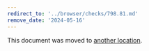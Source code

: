 ```yaml
---
redirect_to: '../browser/checks/798.81.md'
remove_date: '2024-05-16'
---
```


This document was moved to [another location](../browser/checks/798.81.md).

<!-- This redirect file can be deleted after 2024-05-16. -->
<!-- Redirects that point to other docs in the same project expire in three months. -->
<!-- Redirects that point to docs in a different project or site (for example, link is not relative and starts with `https:`) expire in one year. -->
<!-- Before deletion, see: https://docs.gitlab.com/ee/development/documentation/redirects.html -->
